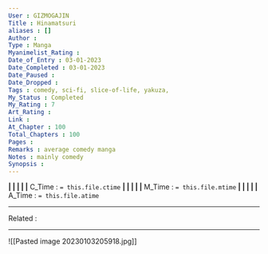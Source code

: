 ```yaml
---
User : GIZMOGAJIN
Title : Hinamatsuri
aliases : []
Author : 
Type : Manga
Myanimelist_Rating : 
Date_of_Entry : 03-01-2023 
Date_Completed : 03-01-2023
Date_Paused : 
Date_Dropped : 
Tags : comedy, sci-fi, slice-of-life, yakuza, 
My_Status : Completed
My_Rating : 7
Art_Rating : 
Link : 
At_Chapter : 100
Total_Chapters : 100
Pages : 
Remarks : average comedy manga
Notes : mainly comedy
Synopsis : 
---
```


**|  |  |  |  |** C_Time : `= this.file.ctime` **|  |  |  |  |** M_Time : `= this.file.mtime` **|  |  |  |  |** A_Time : `= this.file.atime` 

---
Related : 

---
![[Pasted image 20230103205918.jpg]]